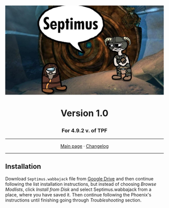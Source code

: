 ![image](images/septimus2.png)
# <p align="center">Version 1.0</p>
### <p align="center">For 4.9.2 v. of TPF</p>

---

<p align="center">
  <a href="https://www.nexusmods.com/skyrimspecialedition/mods/58229">Main page</a> ·
  <a href="CHANGELOG.md">Changelog</a>
</p>

---

## Installation

Download `Septimus.wabbajack` file from [Google Drive](https://drive.google.com/drive/folders/1cfY3C4EzMxlPaIDT3-hPlRZY4ni6lOcG?usp=sharing) and then continue following the list installation instructions, but instead of choosing _Browse Modlists_, click _Install from Disk_ and select Septimus.wabbajack from a place, where you have saved it. Then continue following the Phoenix's instructions until finishing going through _Troubleshooting_ section.
